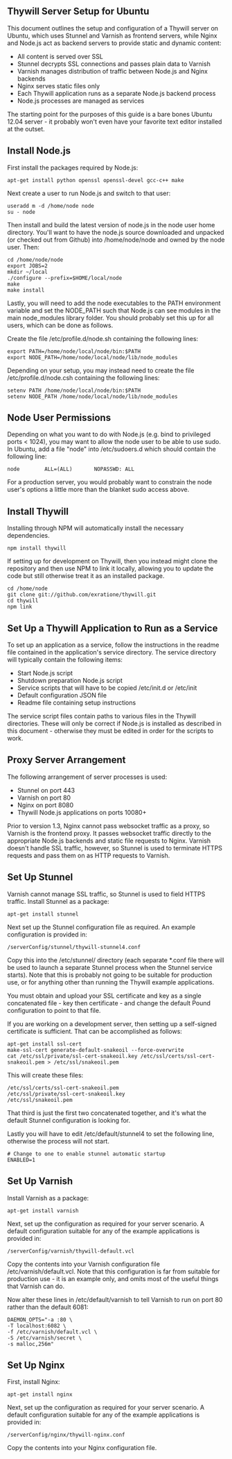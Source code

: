 Thywill Server Setup for Ubuntu
-------------------------------

This document outlines the setup and configuration of a Thywill server on
Ubuntu, which uses Stunnel and Varnish as frontend servers, while Nginx and
Node.js act as backend servers to provide static and dynamic content:

  * All content is served over SSL
  * Stunnel decrypts SSL connections and passes plain data to Varnish
  * Varnish manages distribution of traffic between Node.js and Nginx backends
  * Nginx serves static files only
  * Each Thywill application runs as a separate Node.js backend process
  * Node.js processes are managed as services

The starting point for the purposes of this guide is a bare bones Ubuntu 12.04
server - it probably won't even have your favorite text editor installed at the
outset.

Install Node.js
---------------

First install the packages required by Node.js:

    apt-get install python openssl openssl-devel gcc-c++ make

Next create a user to run Node.js and switch to that user:

    useradd m -d /home/node node
    su - node

Then install and build the latest version of node.js in the node user home
directory. You'll want to have the node.js source downloaded and unpacked
(or checked out from Github) into /home/node/node and owned by the node user.
Then:

    cd /home/node/node
    export JOBS=2
    mkdir ~/local
    ./configure --prefix=$HOME/local/node
    make
    make install
    
Lastly, you will need to add the node executables to the PATH environment
variable and set the NODE_PATH such that Node.js can see modules in the main
node_modules library folder. You should probably set this up for all users, 
which can be done as follows.

Create the file /etc/profile.d/node.sh containing the following lines:

    export PATH=/home/node/local/node/bin:$PATH
    export NODE_PATH=/home/node/local/node/lib/node_modules

Depending on your setup, you may instead need to create the file 
/etc/profile.d/node.csh containing the following lines:

    setenv PATH /home/node/local/node/bin:$PATH
    setenv NODE_PATH /home/node/local/node/lib/node_modules

Node User Permissions
---------------------

Depending on what you want to do with Node.js (e.g. bind to privileged
ports < 1024), you may want to allow the node user to be able to use sudo. In
Ubuntu, add a file "node" into /etc/sudoers.d which should contain the
following line:

    node        ALL=(ALL)       NOPASSWD: ALL

For a production server, you would probably want to constrain the node user's
options a little more than the blanket sudo access above.

Install Thywill
---------------

Installing through NPM will automatically install the necessary dependencies.

    npm install thywill
    
If setting up for development on Thywill, then you instead might clone the
repository and then use NPM to link it locally, allowing you to update the
code but still otherwise treat it as an installed package.

    cd /home/node
    git clone git://github.com/exratione/thywill.git
    cd thywill
    npm link
    
Set Up a Thywill Application to Run as a Service
------------------------------------------------

To set up an application as a service, follow the instructions in the
readme file contained in the application's service directory. The service
directory will typically contain the following items:

  * Start Node.js script
  * Shutdown preparation Node.js script
  * Service scripts that will have to be copied /etc/init.d or /etc/init
  * Default configuration JSON file
  * Readme file containing setup instructions
  
The service script files contain paths to various files in the Thywill
directories. These will only be correct if Node.js is installed as described in
this document - otherwise they must be edited in order for the scripts to work.

Proxy Server Arrangement
------------------------

The following arrangement of server processes is used:

  * Stunnel on port 443
  * Varnish on port 80
  * Nginx on port 8080
  * Thywill Node.js applications on ports 10080+
  
Prior to version 1.3, Nginx cannot pass websocket traffic as a proxy, so
Varnish is the frontend proxy. It passes websocket traffic directly to
the appropriate Node.js backends and static file requests to Nginx. Varnish
doesn't handle SSL traffic, however, so Stunnel is used to terminate HTTPS
requests and pass them on as HTTP requests to Varnish.

Set Up Stunnel
--------------

Varnish cannot manage SSL traffic, so Stunnel is used to field HTTPS traffic.
Install Stunnel as a package:

    apt-get install stunnel
    
Next set up the Stunnel configuration file as required. An example configuration
is provided in:

    /serverConfig/stunnel/thywill-stunnel4.conf
    
Copy this into the /etc/stunnel/ directory (each separate *.conf file there
will be used to launch a separate Stunnel process when the Stunnel service
starts). Note that this is probably not going to be suitable for production
use, or for anything other than running the Thywill example applications.
 
You must obtain and upload your SSL certificate and key as a single
concatenated file - key then certificate - and change the default Pound
configuration to point to that file.

If you are working on a development server, then setting up a self-signed
certificate is sufficient. That can be accomplished as follows:

    apt-get install ssl-cert
    make-ssl-cert generate-default-snakeoil --force-overwrite
    cat /etc/ssl/private/ssl-cert-snakeoil.key /etc/ssl/certs/ssl-cert-snakeoil.pem > /etc/ssl/snakeoil.pem
    
This will create these files:

    /etc/ssl/certs/ssl-cert-snakeoil.pem
    /etc/ssl/private/ssl-cert-snakeoil.key
    /etc/ssl/snakeoil.pem

That third is just the first two concatenated together, and it's what the
default Stunnel configuration is looking for.

Lastly you will have to edit /etc/default/stunnel4 to set the following line, 
otherwise the process will not start.

    # Change to one to enable stunnel automatic startup
    ENABLED=1

Set Up Varnish
--------------

Install Varnish as a package:

    apt-get install varnish
   
Next, set up the configuration as required for your server scenario. A default
configuration suitable for any of the example applications is provided in:

    /serverConfig/varnish/thywill-default.vcl
    
Copy the contents into your Varnish configuration file /etc/varnish/default.vcl.
Note that this configuration is far from suitable for production use - it is an
example only, and omits most of the useful things that Varnish can do.

Now alter these lines in /etc/default/varnish to tell Varnish to run on port 80
rather than the default 6081:

    DAEMON_OPTS="-a :80 \
    -T localhost:6082 \
    -f /etc/varnish/default.vcl \
    -S /etc/varnish/secret \
    -s malloc,256m"

Set Up Nginx
------------

First, install Nginx:

    apt-get install nginx
    
Next, set up the configuration as required for your server scenario. A default
configuration suitable for any of the example applications is provided in:

    /serverConfig/nginx/thywill-nginx.conf
    
Copy the contents into your Nginx configuration file.



